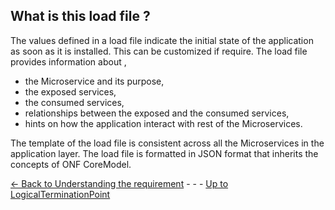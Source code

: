 ## What is this load file ?
The values defined in a load file indicate the initial state of the application as soon as it is installed. This can be customized if require.
The load file provides information about , 

- the Microservice and its purpose, 
- the exposed services, 
- the consumed services,
- relationships between the exposed and the consumed services,
- hints on how the application interact with rest of the Microservices.

The template of the load file is consistent across all the Microservices in the application layer. The load file is formatted in JSON format that inherits the concepts of ONF CoreModel.


[<- Back to Understanding the requirement](./UnderstandingTheRequirement.md) - - - [Up to LogicalTerminationPoint](./EntitiesOfLoadFiles/ControlConstruct.md)
